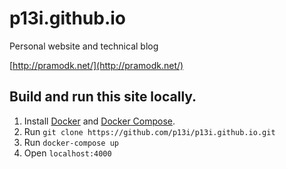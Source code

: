 # p13i.github.io
Personal website and technical blog

[http://pramodk.net/](http://pramodk.net/)

## Build and run this site locally.

1. Install [Docker](https://docs.docker.com/engine/installation/) and [Docker Compose](https://docs.docker.com/compose/install/).
2. Run `git clone https://github.com/p13i/p13i.github.io.git`
3. Run `docker-compose up`
4. Open `localhost:4000`
